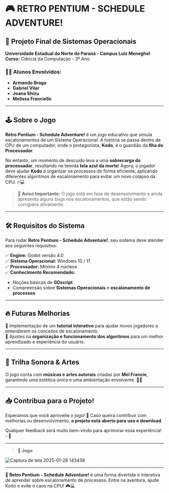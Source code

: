 # 🎮 **RETRO PENTIUM - SCHEDULE ADVENTURE!**

## 📌 **Projeto Final de Sistemas Operacionais**  
**Universidade Estadual do Norte do Paraná - Campus Luiz Meneghel**  
**Curso:** Ciência da Computação - 3º Ano  

### 👨‍💻 **Alunos Envolvidos:**
- **Armando Braga**  
- **Gabriel Vilar**  
- **Joana Shizu**  
- **Melissa Francielle**  

---

## 🕹️ **Sobre o Jogo**

**Retro Pentium - Schedule Adventure!** é um jogo educativo que simula escalonamentos de um Sistema Operacional. A história se passa dentro da CPU de um computador, onde o protagonista, **Kodo**, é o guardião da **Ilha do Processador**.

No entanto, um momento de descuido leva a uma **sobrecarga do processador**, resultando na temida **tela azul da morte**! Agora, o jogador deve ajudar **Kodo** a organizar os processos de forma eficiente, aplicando diferentes algoritmos de escalonamento para evitar um novo colapso da CPU. 🔥💻

> 🚨 **Aviso Importante:** O jogo está em fase de desenvolvimento e ainda apresenta alguns bugs nos escalonamentos, que estão sendo corrigidos ativamente.

---

## 🛠️ **Requisitos do Sistema**

Para rodar **Retro Pentium - Schedule Adventure!**, seu sistema deve atender aos seguintes requisitos:

✅ **Engine:** Godot versão 4.0  
✅ **Sistema Operacional:** Windows 10 / 11  
✅ **Processador:** Mínimo 4 núcleos  
✅ **Conhecimento Recomendado:**
   - Noções básicas de **GDscript**  
   - Compreensão sobre **Sistemas Operacionais** e **escalonamento de processos**  

---

## 🔥 **Futuras Melhorias**

🔹 Implementação de um **tutorial interativo** para ajudar novos jogadores a entenderem os conceitos de escalonamento.  
🔹 Ajustes na **organização e funcionamento dos algoritmos** para um melhor aprendizado e experiência do usuário.  

---

## 🎵 **Trilha Sonora & Artes**

O jogo conta com **músicas e artes autorais** criadas por **Mel Francie**, garantindo uma estética única e uma ambientação envolvente. 🎨🎶

---

## 📥 **Contribua para o Projeto!**

Esperamos que você aproveite o jogo! 🚀 Caso queira contribuir com melhorias ou desenvolvimento, **o projeto está aberto para uso e download**.

Qualquer feedback será muito bem-vindo para aprimorar essa experiência! 💡💬

---


> **📸 Jogo**

![Captura de tela 2025-01-28 143438](https://github.com/user-attachments/assets/7102a73f-5f6d-47d0-a61d-fefed21402a8)

---

📌 **Retro Pentium - Schedule Adventure!** é uma forma divertida e interativa de aprender sobre escalonamento de processos. Entre na aventura, ajude Kodo e evite o caos na CPU! 🎮💻
